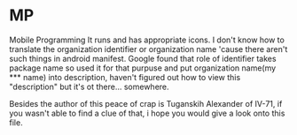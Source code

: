 # MP
Mobile Programming
It runs and has appropriate icons. I don't know how to translate the organization identifier or organization name 'cause there aren't such things in android manifest. Google found that role of identifier takes package name so used it for that purpuse and put organization name(my *** name) into description, haven't figured out how to view this "description" but it's ot there... somewhere.

Besides the author of this peace of crap is Tuganskih Alexander of IV-71, if you wasn't able to find a clue of that, i hope you would give a look onto this file.
